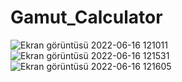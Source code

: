 # Gamut_Calculator

![Ekran görüntüsü 2022-06-16 121011](https://user-images.githubusercontent.com/90446604/174037231-6444e27b-5a83-40c3-bacc-d36f63444d67.jpg)
![Ekran görüntüsü 2022-06-16 121531](https://user-images.githubusercontent.com/90446604/174037236-530fded0-ff9e-46c1-a98e-8b93432a5c0a.jpg)
![Ekran görüntüsü 2022-06-16 121605](https://user-images.githubusercontent.com/90446604/174037242-30069652-64b9-41da-b409-9d48fda4cf04.jpg)
